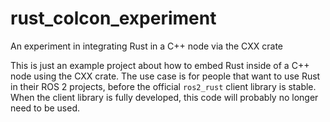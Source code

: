 # rust_colcon_experiment
An experiment in integrating Rust in a C++ node via the CXX crate


This is just an example project about how to embed Rust inside of a C++ node using the CXX crate.
The use case is for people that want to use Rust in their ROS 2 projects, before the official `ros2_rust` client library is stable.
When the client library is fully developed, this code will probably no longer need to be used.
